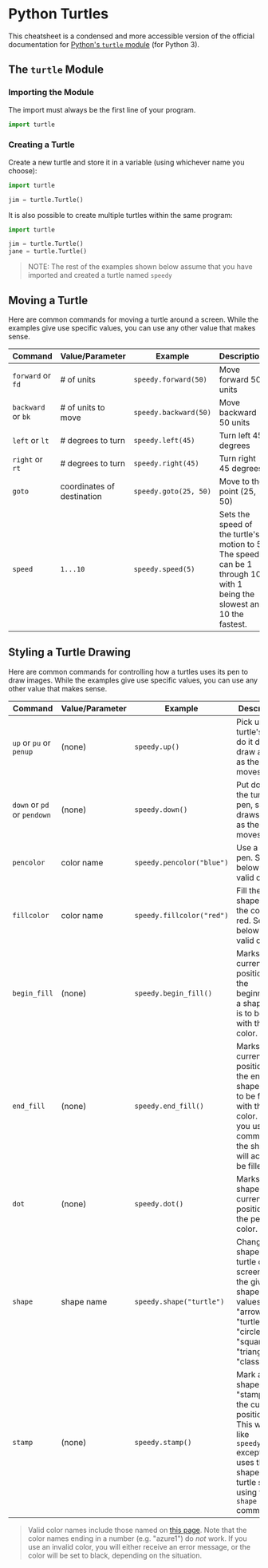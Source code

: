 # Python Turtles

This cheatsheet is a condensed and more accessible version of the official documentation for [Python's `turtle` module](https://docs.python.org/3.5/library/turtle.html) (for Python 3).

## The `turtle` Module

### Importing the Module

The import must always be the first line of your program.

```python
import turtle
```

### Creating a Turtle

Create a new turtle and store it in a variable (using whichever name you choose):

```python
import turtle

jim = turtle.Turtle()
```

It is also possible to create multiple turtles within the same program:

```python
import turtle

jim = turtle.Turtle()
jane = turtle.Turtle()
```

> NOTE: The rest of the examples shown below assume that you have imported and created a turtle named `speedy`

## Moving a Turtle

Here are common commands for moving a turtle around a screen. While the examples give use specific values, you can use any other value that makes sense.

Command | Value/Parameter | Example | Description
--- | --- | --- | ---
`forward` or `fd` | # of units | `speedy.forward(50)` | Move forward 50 units
`backward` or `bk` | # of units to move | `speedy.backward(50)` | Move backward 50 units
`left` or `lt` | # degrees to turn | `speedy.left(45)` | Turn left 45 degrees
`right` or `rt` | # degrees to turn | `speedy.right(45)` | Turn right 45 degrees
`goto` | coordinates of destination | `speedy.goto(25, 50)` | Move to the point (25, 50)
`speed` | `1...10` | `speedy.speed(5)` | Sets the speed of the turtle's motion to 5. The speed can be 1 through 10, with 1 being the slowest and 10 the fastest. 

## Styling a Turtle Drawing

Here are common commands for controlling how a turtles uses its pen to draw images. While the examples give use specific values, you can use any other value that makes sense.

Command | Value/Parameter | Example | Description
--- | --- | --- | ---
`up` or `pu` or `penup` | (none) | `speedy.up()` | Pick up the turtle's pen, do it doesn't draw a line as the turtle moves
`down` or `pd` or `pendown` | (none) | `speedy.down()` | Put down the turtle's pen, so it draws a line as the turtle moves
`pencolor` | color name | `speedy.pencolor("blue")` | Use a blue pen. See below for valid colors.
`fillcolor` | color name | `speedy.fillcolor("red")` | Fill the shape with the color red. See below for valid colors.
`begin_fill` | (none) | `speedy.begin_fill()` | Marks the current position as the beginning of a shape that is to be filled with the fill color.
`end_fill` | (none) | `speedy.end_fill()` | Marks the current position as the end of a shape that is to be filled with the fill color. When you use this command, the shape will actually be filled.
`dot` | (none) | `speedy.dot()` | Marks a dot shape at the current position, in the pen's color.
`shape` | shape name | `speedy.shape("turtle")` | Change the shape of the turtle on the screen to the given shape. Valid values are "arrow", "turtle", "circle", "square", "triangle", "classic".
`stamp` | (none) | `speedy.stamp()` | Mark a shaped "stamp" at the current position. This works like `speedy.dot()` except that it uses the shape of the turtle set using the `shape` command.

> Valid color names include those named on [this page](https://www.tcl.tk/man/tcl8.4/TkCmd/colors.htm). Note that the color names ending in a number (e.g. "azure1") do *not* work. If you use an invalid color, you will either receive an error message, or the color will be set to black, depending on the situation.
